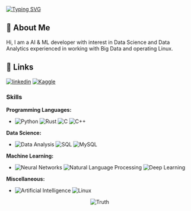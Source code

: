 [![Typing SVG](https://readme-typing-svg.herokuapp.com?font=Lemon&pause=1000&color=7B2CF7&random=false&width=435&lines=Hey+There+!+This+is+Shaurya+Kushwah)](https://git.io/typing-svg)

## 🚀 About Me   
Hi, I am a AI & ML developer with interest in Data Science and Data Analytics experienced in working with Big Data and operating Linux.

## 🔗 Links
[![linkedin](https://img.shields.io/badge/linkedin-0A66C2?style=for-the-badge&logo=linkedin&logoColor=white)](https://www.linkedin.com/in/shauryak0311/) [![Kaggle](https://img.shields.io/badge/Kaggle-20BEFF?style=for-the-badge&logo=kaggle&logoColor=white)](https://www.kaggle.com/shaurya0311/)

### Skills

<strong>Programming Languages:</strong>
- ![Python](https://img.shields.io/badge/Python-3776AB?style=for-the-badge&logo=python&logoColor=white)  ![Rust](https://img.shields.io/badge/Rust-F45B3A?style=for-the-badge&logo=rust&logoColor=white)  ![C](https://img.shields.io/badge/C-C915DB?style=for-the-badge&logo=C&logoColor=white)  ![C++](https://img.shields.io/badge/C++-15A8DB?style=for-the-badge&logo=C&logoColor=white)

<strong>Data Science:</strong>
- ![Data Analysis](https://img.shields.io/badge/Data%20Analysis-4285F4?style=for-the-badge&logo=google%20data%20studio&logoColor=white) ![SQL](https://img.shields.io/badge/SQL-21C478?style=for-the-badge&logo=postgreSQL&logoColor=white) ![MySQL](https://img.shields.io/badge/MySQL-DBDB15?style=for-the-badge&logo=MySQL&logoColor=white)

<strong>Machine Learning:</strong>
- ![Neural Networks](https://img.shields.io/badge/Neural%20Networks-6315DB?style=for-the-badge) ![Natural Language Processing](https://img.shields.io/badge/Natural%20Language%20Processing-158CFC?style=for-the-badge) ![Deep Learning](https://img.shields.io/badge/Deep%20Learning-6FDB15?style=for-the-badge)

<strong>Miscellaneous:</strong>
- ![Artificial Intelligence](https://img.shields.io/badge/Artificial%20Intelligence-DB7815?style=for-the-badge) ![Linux](https://img.shields.io/badge/Linux-B34F7C?style=for-the-badge)

<p align="center">
  <img src="https://imgur.com/fjRuX7Z/pro2.jpeg" alt="Truth">
</p>